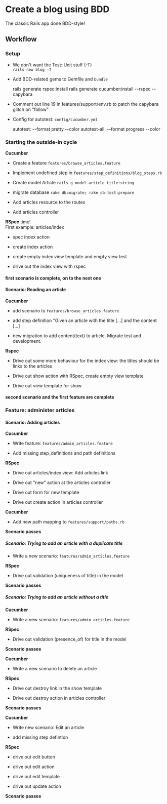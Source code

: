 # Create a blog using BDD

The classic Rails app done BDD-style!

## Workflow

### Setup

* We don't want the Test::Unit stuff (-T)  
`rails new blog -T`

* Add BDD-related gems to Gemfile and `bundle`

    rails generate rspec:install
    rails generate cucumber:install --rspec --capybara

* Comment out line 19 in features/support/env.rb to patch the capybara glitch on "follow"

* Config for autotest: `config/cucumber.yml`

    autotest: --format pretty --color
    autotest-all: --format progress --color

### Starting the outside-in cycle

__Cucumber__

* Create a feature `features/browse_articles.feature`

* Implement undefined step in `features/step_definitions/blog_steps.rb`

* Create model Article `rails g model article title:string`

* migrate database `rake db:migrate; rake db:test:prepare`

* Add articles resource to the routes

* Add articles controller

__RSpec__ time!  
First example: articles/index

* spec index action
* create index action
* create empty index view template and empty view test

* drive out the index view with rspec

#### first scenario is complete, on to the next one

#### Scenario: Reading an article

__Cucumber__

* add scenario to `features/browse_articles.feature`

* add step definition "Given an article with the title [...] and the content [...]

* new migration to add content(text) to article. Migrate test and development.

__Rspec__

* Drive out some more behaviour for the index view: the titles should be links to the articles

* Drive out show action with RSpec, create empty view template

* Drive out view template for show

#### second scenario and the first feature are complete

### Feature: administer articles

#### Scenario: Adding articles

__Cucumber__

* Write feature: `features/admin_articles.feature`

* Add missing step_definitions and path definitions

__RSpec__

* Drive out articles/index view: Add articles link

* Drive out "new" action at the articles controller

* Drive out form for new template

* Drive out create action in articles controller

__Cucumber__

* Add new path mapping to `features/support/paths.rb`

__Scenario passes__

##### Scenario: Trying to add an article with a duplicate title

* Write a new scenario: `features/admin_articles.feature`

__RSpec__

* Drive out validation (uniqueness of title) in the model

__Scenario passes__

##### Scenario: Trying to add an article without a title

__Cucumber__

* Write a new scenario: `features/admin_articles.feature`

__RSpec__

* Drive out validation (presence_of) for title in the model

__Scenario passes__

__Cucumber__

* Write a new scenario to delete an article

__RSpec__

* Drive out destroy link in the show template

* Drive out destroy action in articles controller

__Scenario passes__

__Cucumber__

* Write new scenario: Edit an article

* add missing step defintion

__RSpec__

* drive out edit button

* drive out edit action

* drive out edit template

* drive out update action

__Scenario passes__
